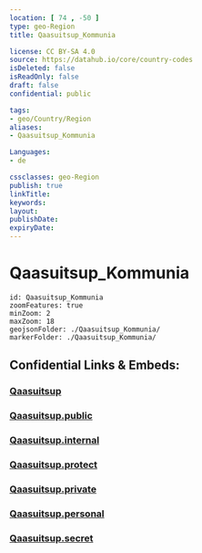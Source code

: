 ```yaml
---
location: [ 74 , -50 ] 
type: geo-Region
title: Qaasuitsup_Kommunia

license: CC BY-SA 4.0
source: https://datahub.io/core/country-codes
isDeleted: false
isReadOnly: false
draft: false
confidential: public

tags:
- geo/Country/Region
aliases:
- Qaasuitsup_Kommunia

Languages:
- de

cssclasses: geo-Region
publish: true
linkTitle: 
keywords: 
layout: 
publishDate: 
expiryDate: 
---
```


# Qaasuitsup_Kommunia

```leaflet
id: Qaasuitsup_Kommunia
zoomFeatures: true 
minZoom: 2 
maxZoom: 18
geojsonFolder: ./Qaasuitsup_Kommunia/
markerFolder: ./Qaasuitsup_Kommunia/
```


## Confidential Links & Embeds: 

### [Qaasuitsup](/_Standards/Earth/Continent/Europe/Europe~North/Greenland/Communities~Greenland/Qaasuitsup.md) 

### [Qaasuitsup.public](/_public/Earth/Continent/Europe/Europe~North/Greenland/Communities~Greenland/Qaasuitsup.public.md) 

### [Qaasuitsup.internal](/_internal/Earth/Continent/Europe/Europe~North/Greenland/Communities~Greenland/Qaasuitsup.internal.md) 

### [Qaasuitsup.protect](/_protect/Earth/Continent/Europe/Europe~North/Greenland/Communities~Greenland/Qaasuitsup.protect.md) 

### [Qaasuitsup.private](/_private/Earth/Continent/Europe/Europe~North/Greenland/Communities~Greenland/Qaasuitsup.private.md) 

### [Qaasuitsup.personal](/_personal/Earth/Continent/Europe/Europe~North/Greenland/Communities~Greenland/Qaasuitsup.personal.md) 

### [Qaasuitsup.secret](/_secret/Earth/Continent/Europe/Europe~North/Greenland/Communities~Greenland/Qaasuitsup.secret.md)

